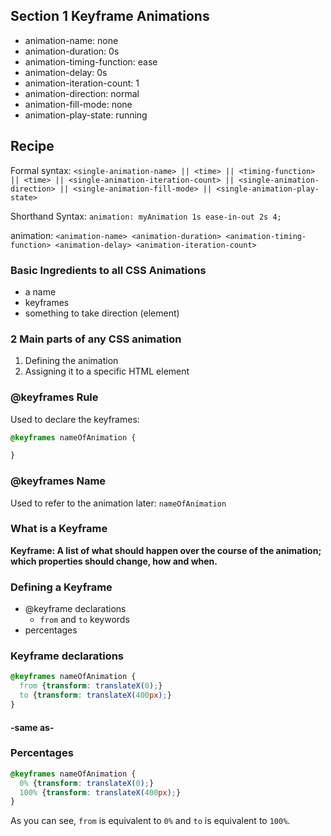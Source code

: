 ## Section 1 Keyframe Animations
- animation-name: none
- animation-duration: 0s
- animation-timing-function: ease
- animation-delay: 0s
- animation-iteration-count: 1
- animation-direction: normal
- animation-fill-mode: none
- animation-play-state: running

## Recipe
Formal syntax: `<single-animation-name> || <time> || <timing-function> || <time> || <single-animation-iteration-count> || <single-animation-direction> || <single-animation-fill-mode> || <single-animation-play-state>`

Shorthand Syntax:
`animation: myAnimation 1s ease-in-out 2s 4;`

animation: `<animation-name> <animation-duration> <animation-timing-function> <animation-delay> <animation-iteration-count>`

### Basic Ingredients to all CSS Animations
 - a name
 - keyframes
 - something to take direction (element)

### 2 Main parts of any CSS animation

1. Defining the animation
2. Assigning it to a specific HTML element

### @keyframes Rule
Used to declare the keyframes:

  ```css
  @keyframes nameOfAnimation {

  }
  ```

### @keyframes Name
Used to refer to the animation later: `nameOfAnimation`

### What is a Keyframe
**Keyframe: A list of what should happen over the course of the animation; which properties should change, how and when.**

### Defining a Keyframe
- @keyframe declarations
  - `from` and `to` keywords
- percentages

### Keyframe declarations
```css
@keyframes nameOfAnimation {
  from {transform: translateX(0);}
  to {transform: translateX(400px);}
}
```

#### -same as-

### Percentages
```css
@keyframes nameOfAnimation {
  0% {transform: translateX(0);}
  100% {transform: translateX(400px);}
}
```

As you can see, `from` is equivalent to `0%` and `to` is equivalent to `100%`.
